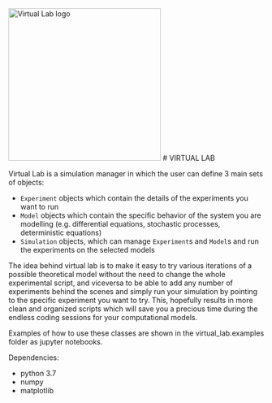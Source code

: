<img src="logo/@1x2.png" alt="Virtual Lab logo" width="300"/>
# VIRTUAL LAB

Virtual Lab is a simulation manager in which the user can define 3 main sets of objects:
- `Experiment` objects which contain the details of the experiments you want to run
- `Model` objects which contain the specific behavior of the system you are modelling (e.g. differential equations, stochastic processes, deterministic equations)
- `Simulation` objects, which can manage `Experiment`s and `Model`s and run the experiments on the selected models

The idea behind virtual lab is to make it easy to try various iterations of a possible theoretical model without the need to change the whole experimental script, and viceversa to be able to add any number of experiments behind the scenes and simply run your simulation by pointing to the specific experiment you want to try. 
This, hopefully results in more clean and organized scripts which will save you a precious time during the endless coding sessions for your computational models.

Examples of how to use these classes are shown in the virtual_lab.examples folder as jupyter notebooks.

Dependencies:
- python 3.7
- numpy
- matplotlib
